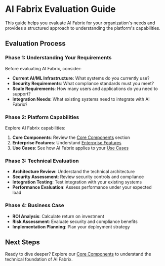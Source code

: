 # AI Fabrix Evaluation Guide

This guide helps you evaluate AI Fabrix for your organization's needs and provides a structured approach to understanding the platform's capabilities.

## Evaluation Process

### Phase 1: Understanding Your Requirements

Before evaluating AI Fabrix, consider:

- **Current AI/ML Infrastructure**: What systems do you currently use?
- **Security Requirements**: What compliance standards must you meet?
- **Scale Requirements**: How many users and applications do you need to support?
- **Integration Needs**: What existing systems need to integrate with AI Fabrix?

### Phase 2: Platform Capabilities

Explore AI Fabrix capabilities:

1. **Core Components**: Review the [Core Components](../core-components/) section
2. **Enterprise Features**: Understand [Enterprise Features](../enterprise-features/)
3. **Use Cases**: See how AI Fabrix applies to your [Use Cases](../use-cases/)

### Phase 3: Technical Evaluation

- **Architecture Review**: Understand the technical architecture
- **Security Assessment**: Review security controls and compliance
- **Integration Testing**: Test integration with your existing systems
- **Performance Evaluation**: Assess performance under your expected load

### Phase 4: Business Case

- **ROI Analysis**: Calculate return on investment
- **Risk Assessment**: Evaluate security and compliance benefits
- **Implementation Planning**: Plan your deployment strategy

## Next Steps

Ready to dive deeper? Explore our [Core Components](../core-components/) to understand the technical foundation of AI Fabrix.
